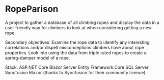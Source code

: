 # RopeParison

A project to gather a database of all climbing ropes and display the data in a user friendly way for climbers to look at when considering getting a new rope.

Secondary objectives:
Examine the rope data to identify any interesting correlations and/or dispell misconceptions climbers have about rope properties.
Look into using the data from triple rated ropes to create a spring-damper model of a rope.

Stack:
ASP.NET Core Blazor Server
Entity Framework Core
SQL Server
Syncfusion Blazor (thanks to Syncfusion for their community licence)
